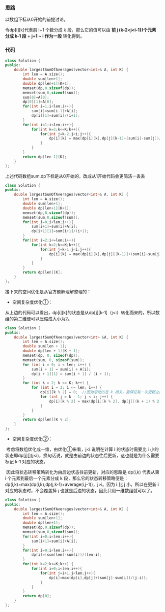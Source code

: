 ### 思路

以数组下标从0开始的前提讨论。

令dp\[i][k]代表前 i+1 个数分成 k 段，那么它的值可以由 **前 j (k-2<j<i-1})个元素分成 k-1 段** + **j+1 ~ i 作为一段** 转化得到。

### 代码

```c++
class Solution {
public:
    double largestSumOfAverages(vector<int>& A, int K) {
        int len = A.size();
        double sum[len+1];
        double dp[len+1][K+1];
        memset(dp,0,sizeof(dp));
        memset(sum,0,sizeof(sum));
        sum[0]=A[0];
        dp[0][1]=A[0];
        for(int i=1;i<len;i++){
            sum[i]=sum[i-1]+A[i];
            dp[i][1]=sum[i]/(i+1);
        }
        for(int i=1;i<len;i++){
            for(int k=2;k<=K;k++){
                for(int j=k-2;j<i;j++){
                    dp[i][k] = max(dp[i][k],dp[j][k-1]+(sum[i]-sum[j])/(i-j));
                }
            }
        }
        return dp[len-1][K];
    }
};
```

上述代码数组sum,dp下标是从0开始的，改成从1开始代码会更简洁一丢丢

```c++
class Solution {
public:
    double largestSumOfAverages(vector<int>& A, int K) {
        int len = A.size();
        double sum[len+1];
        double dp[len+1][K+1];
        memset(dp,0,sizeof(dp));
        memset(sum,0,sizeof(sum));
        for(int i=0;i<len;i++){
            sum[i+1]=sum[i]+A[i];
            dp[i+1][1]=sum[i+1]/(i+1);
        }
        for(int i=2;i<=len;i++){
            for(int k=2;k<=K;k++){
                for(int j=k-1;j<i;j++){
                    dp[i][k] = max(dp[i][k],dp[j][(k-1)]+(sum[i]-sum[j])/(i-j));
                }
            }
        }
        return dp[len][K];
    }
};
```

接下来的空间优化是从官方题解理解整理的：

- 空间复杂度优化①：

​		从上边的代码可以看出，dp\[i][k]的状态是从dp\[j][k-1]（j<i）转化而来的，所以数组的第二维便可以压缩成大小为2。

```c++
class Solution {
public:
    double largestSumOfAverages(vector<int> &A, int K) {
        int len = A.size();
        double sum[len + 1];
        double dp[len + 1][K + 1];
        memset(dp, 0, sizeof(dp));
        memset(sum, 0, sizeof(sum));
        for (int i = 0; i < len; i++) {
            sum[i + 1] = sum[i] + A[i];
            dp[i + 1][1] = sum[i + 1] / (i + 1);
        }
        for (int k = 2; k <= K; k++) {
            for (int i = 2; i <= len; i++) {
                dp[i][k % 2] = 0;  //因为滚动的是 k 相关，要保证每一次更新之前抹去旧的数值，所以需要将k和i循环的顺序变一下
                for (int j = k - 1; j < i; j++) {
                    dp[i][k % 2] = max(dp[i][k % 2], dp[j][(k + 1) % 2] + (sum[i] - sum[j]) / (i - j));
                }
            }
        }
        return dp[len][K % 2];
    }
};
```



- 空间复杂度优化②：

​		考虑将数组优化成一维，由优化①来看，j<i 说明在计算 i 的状态时需要比 i 小的状态即dp\[j]\[](j<i)，换句话说，就是由前边的状态往后更新，这也就是为什么需要标记 k-1 对应的状态。

​		因此将状态转移策略转化为由后边状态往前更新，对应的思路是 dp(i,k) 代表从第 i 个元素到最后一个元素分成 k 段，那么它的状态转移策略便是：dp(i,k)=max(dp(i,k),dp(j,k-1)+average(i,j-1))，j>i。因为 i 比 j 小，所以在更新 i 对应的状态时，不会覆盖掉 j 也就是后边的状态，因此只用一维数组就可以了。

```c++
class Solution {
public:
    double largestSumOfAverages(vector<int>& A, int K) {
        int len = A.size();
        double sum[len+1];
        double dp[len+1];
        memset(dp,0,sizeof(dp));
        memset(sum,0,sizeof(sum));
        for(int i=0;i<len;i++){
            sum[i+1]=sum[i]+A[i];
        }
        for(int i=0;i<len;i++){
            dp[i]=(sum[len]-sum[i])/(len-i);
        }
        for(int k=2;k<=K;k++) {
            for(int i=0;i<len;i++){
                for(int j=i+1;j<len;j++){
                    dp[i]=max(dp[i],dp[j]+(sum[j]-sum[i])/(j-i));
                }
            }
        }
        return dp[0];
    }
};
```


